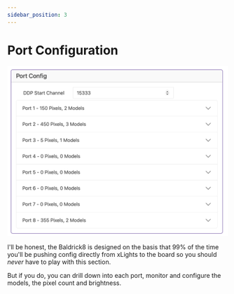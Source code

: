 ```yaml
---
sidebar_position: 3
---
```


# Port Configuration

![Baldrick8 Web Interface Ports ](../img/web-interface-ports.png)

I'll be honest, the Baldrick8 is designed on the basis that 99% of the time you'll be pushing config directly from xLights to the board so you should *never* have to play with this section.

But if you do, you can drill down into each port, monitor and configure the models, the pixel count and brightness.